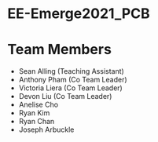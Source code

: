 # EE-Emerge2021_PCB

# Team Members
* Sean Alling (Teaching Assistant)
* Anthony Pham (Co Team Leader)
* Victoria Liera (Co Team Leader)
* Devon Liu (Co Team Leader)
* Anelise Cho
* Ryan Kim
* Ryan Chan
* Joseph Arbuckle

